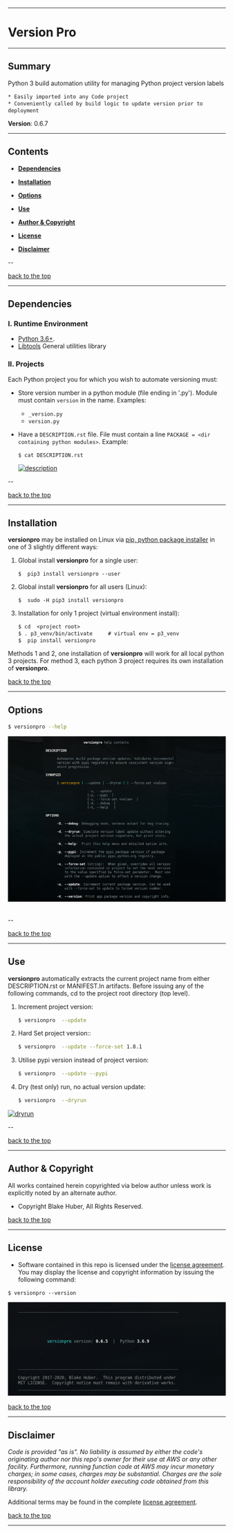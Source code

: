 <a name="top"></a>
* * *
# Version Pro
* * *

## Summary

Python 3 build automation utility for managing Python project version labels

    * Easily imported into any Code project
    * Conveniently called by build logic to update version prior to deployment

**Version**: 0.6.7

* * *

## Contents

* [**Dependencies**](#dependencies)

* [**Installation**](#installation)

* [**Options**](#options)

* [**Use**](#use)

* [**Author & Copyright**](#author--copyright)

* [**License**](#license)

* [**Disclaimer**](#disclaimer)

--

[back to the top](#top)

* * *

## Dependencies

### I. Runtime Environment

* [Python 3.6+](https://docs.python.org/3/).
* [Libtools](https://github.com/fstab50/libtools) General utilities library

### II. Projects

Each Python project you for which you wish to automate versioning must:

* Store version number in a python module (file ending in '.py').  Module must contain `version` in the name.  Examples:
    * `_version.py`
    * `version.py`

* Have a `DESCRIPTION.rst` file.  File must contain a line `PACKAGE = <dir containing python modules>`. Example:

    ```
    $ cat DESCRIPTION.rst
    ```

    [![description](./assets/description.rst.png)](http://images.awspros.world/versionpro/description.rst.png)&nbsp;

--

[back to the top](#top)

* * *
## Installation

**versionpro** may be installed on Linux via [pip, python package installer](https://pypi.org/project/pip) in one of 3 slightly different ways:

1. Global install **versionpro** for a single user:

    ```
    $  pip3 install versionpro --user
    ```

2. Global install **versionpro** for all users (Linux):

    ```
    $  sudo -H pip3 install versionpro
    ```

3. Installation for only 1 project (virtual environment install):

    ```
    $ cd  <project root>
    $ . p3_venv/bin/activate     # virtual env = p3_venv
    $  pip install versionpro
    ```

Methods 1 and 2, one installation of **versionpro** will work for all local python 3 projects. For method 3, each python 3 project requires its own installation of **versionpro**.

[back to the top](#top)

* * *
## Options

```bash
$ versionpro --help
```

[![help](./assets/help-menu.png)](http://images.awspros.world/versionpro/help-menu.png)&nbsp;

--

[back to the top](#top)

* * *
## Use

**versionpro** automatically extracts the current project name from either DESCRIPTION.rst or MANIFEST.ln artifacts. Before issuing any of the following commands, cd to the project root directory (top level).


1. Increment project version:

    ```bash
    $ versionpro  --update
    ```

2. Hard Set project version::

    ```bash
    $ versionpro  --update --force-set 1.8.1
    ```

3. Utilise pypi version instead of project version:

    ```bash
    $ versionpro  --update --pypi
    ```

4. Dry (test only) run, no actual version update:

    ```bash
    $ versionpro  --dryrun
    ```

[![dryrun](./assets/dryrun.png)](http://images.awspros.world/versionpro/dryrun.png)&nbsp;

--

[back to the top](#top)

* * *

## Author & Copyright

All works contained herein copyrighted via below author unless work is explicitly noted by an alternate author.

* Copyright Blake Huber, All Rights Reserved.

[back to the top](#top)

* * *

## License

* Software contained in this repo is licensed under the [license agreement](./LICENSE.md).  You may display the license and copyright information by issuing the following command:

```
$ versionpro --version
```

<p align="center">
    <a href="http://images.awspros.world/versionpro/version-copyright_large.png" target="_blank"><img src="./assets/version-copyright.png">
</p>

[back to the top](#top)

* * *

## Disclaimer

*Code is provided "as is". No liability is assumed by either the code's originating author nor this repo's owner for their use at AWS or any other facility. Furthermore, running function code at AWS may incur monetary charges; in some cases, charges may be substantial. Charges are the sole responsibility of the account holder executing code obtained from this library.*

Additional terms may be found in the complete [license agreement](./LICENSE.md).

[back to the top](#top)

* * *
